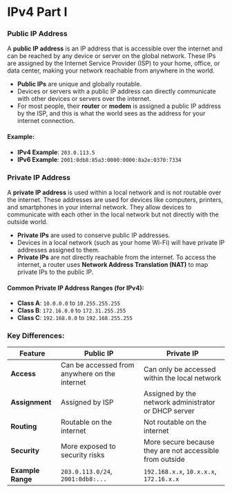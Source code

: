 # IPv4 Part I

### **Public IP Address**

A **public IP address** is an IP address that is accessible over the internet and can be reached by any device or server on the global network. These IPs are assigned by the Internet Service Provider (ISP) to your home, office, or data center, making your network reachable from anywhere in the world.

- **Public IPs** are unique and globally routable.
- Devices or servers with a public IP address can directly communicate with other devices or servers over the internet.
- For most people, their **router** or **modem** is assigned a public IP address by the ISP, and this is what the world sees as the address for your internet connection.

#### Example:
- **IPv4 Example**: `203.0.113.5`
- **IPv6 Example**: `2001:0db8:85a3:0000:0000:8a2e:0370:7334`

### **Private IP Address**
A **private IP address** is used within a local network and is not routable over the internet. These addresses are used for devices like computers, printers, and smartphones in your internal network. They allow devices to communicate with each other in the local network but not directly with the outside world.

- **Private IPs** are used to conserve public IP addresses.
- Devices in a local network (such as your home Wi-Fi) will have private IP addresses assigned to them.
- **Private IPs** are not directly reachable from the internet. To access the internet, a router uses **Network Address Translation (NAT)** to map private IPs to the public IP.

#### Common Private IP Address Ranges (for IPv4):
- **Class A**: `10.0.0.0` to `10.255.255.255`
- **Class B**: `172.16.0.0` to `172.31.255.255`
- **Class C**: `192.168.0.0` to `192.168.255.255`

### Key Differences:
| **Feature**          | **Public IP**                               | **Private IP**                             |
|----------------------|---------------------------------------------|--------------------------------------------|
| **Access**           | Can be accessed from anywhere on the internet | Can only be accessed within the local network |
| **Assignment**       | Assigned by ISP                             | Assigned by the network administrator or DHCP server |
| **Routing**          | Routable on the internet                    | Not routable on the internet               |
| **Security**         | More exposed to security risks              | More secure because they are not accessible from outside |
| **Example Range**    | `203.0.113.0/24`, `2001:0db8:...`           | `192.168.x.x`, `10.x.x.x`, `172.16.x.x`    |